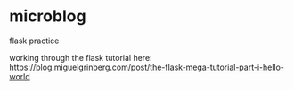# microblog
flask practice

working through the flask tutorial here: https://blog.miguelgrinberg.com/post/the-flask-mega-tutorial-part-i-hello-world
